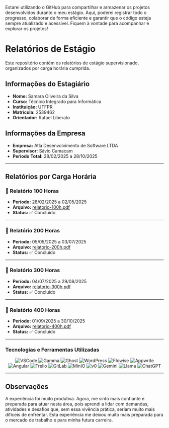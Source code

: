 Estarei utilizando o GitHub para compartilhar e armazenar os projetos desenvolvidos durante o meu estágio. 
Aqui, poderei registrar todo o progresso, colaborar de forma eficiente e garantir que o código esteja sempre atualizado e acessível. 
Fiquem à vontade para acompanhar e explorar os projetos!
# Relatórios de Estágio

Este repositório contém os relatórios de estágio supervisionado, organizados por carga horária cumprida.

## Informações do Estagiário

- **Nome:** Samara Oliveira da Silva
- **Curso:** Técnico Integrado para Informática 
- **Instituição:** UTFPR
- **Matrícula:** 2539462
- **Orientador:** Rafael Liberato

## Informações da Empresa

- **Empresa:** Atla Desenvolvimento de Software LTDA 
- **Supervisor:** Sávio Camacam
- **Período Total:** 28/02/2025 a 28/10/2025

---

## Relatórios por Carga Horária

### 📄 Relatório 100 Horas

- **Período:** 28/02/2025 a 02/05/2025
- **Arquivo:** [relatorio-100h.pdf](relatorio-100h.pdf)
- **Status:** ✅ Concluído

---

### 📄 Relatório 200 Horas

- **Período:** 05/05/2025 a 03/07/2025
- **Arquivo:** [relatorio-200h.pdf](relatorio-200h.pdf)
- **Status:** ✅ Concluído

---

### 📄 Relatório 300 Horas

- **Período:** 04/07/2025 a 29/08/2025
- **Arquivo:** [relatorio-300h.pdf](relatorio-300h.pdf)
- **Status:** ✅ Concluído 

---

### 📄 Relatório 400 Horas

- **Período:** 01/09/2025 a 30/10/2025
- **Arquivo:** [relatorio-400h.pdf](relatorio-400h.pdf)
- **Status:** ✅ Concluído

---

### Tecnologias e Ferramentas Utilizadas

<div align="center">

![VSCode](https://img.shields.io/badge/VSCode-007ACC?style=for-the-badge&logo=visualstudiocode&logoColor=white)
![Gamma](https://img.shields.io/badge/Gamma-000000?style=for-the-badge&logo=gamma&logoColor=white)
![Ghost](https://img.shields.io/badge/Ghost-15171A?style=for-the-badge&logo=ghost&logoColor=white)
![WordPress](https://img.shields.io/badge/WordPress-21759B?style=for-the-badge&logo=wordpress&logoColor=white)
![Flowise](https://img.shields.io/badge/Flowise-3B82F6?style=for-the-badge&logo=flow&logoColor=white)
![Appwrite](https://img.shields.io/badge/Appwrite-F02E65?style=for-the-badge&logo=appwrite&logoColor=white)
![Angular](https://img.shields.io/badge/Angular-DD0031?style=for-the-badge&logo=angular&logoColor=white)
![Trello](https://img.shields.io/badge/Trello-0052CC?style=for-the-badge&logo=trello&logoColor=white)
![GitLab](https://img.shields.io/badge/GitLab-FC6D26?style=for-the-badge&logo=gitlab&logoColor=white)
![MinIO](https://img.shields.io/badge/MinIO-C72E49?style=for-the-badge&logo=minio&logoColor=white)
![v0](https://img.shields.io/badge/v0-000000?style=for-the-badge&logo=vercel&logoColor=white)
![Gemini](https://img.shields.io/badge/Gemini-8E75B2?style=for-the-badge&logo=googlegemini&logoColor=white)
![Llama](https://img.shields.io/badge/Llama-0467DF?style=for-the-badge&logo=meta&logoColor=white)
![ChatGPT](https://img.shields.io/badge/ChatGPT-74AA9C?style=for-the-badge&logo=openai&logoColor=white)

</div>

---

## Observações
A experiência foi muito produtiva. Agora, me sinto mais confiante e preparada
para atuar nesta área, pois aprendi a lidar com demandas, atividades e desafios que, sem essa vivência
prática, seriam muito mais difíceis de enfrentar. Esta experiência me deixou muito mais preparada para o
mercado de trabalho e para minha futura carreira.


